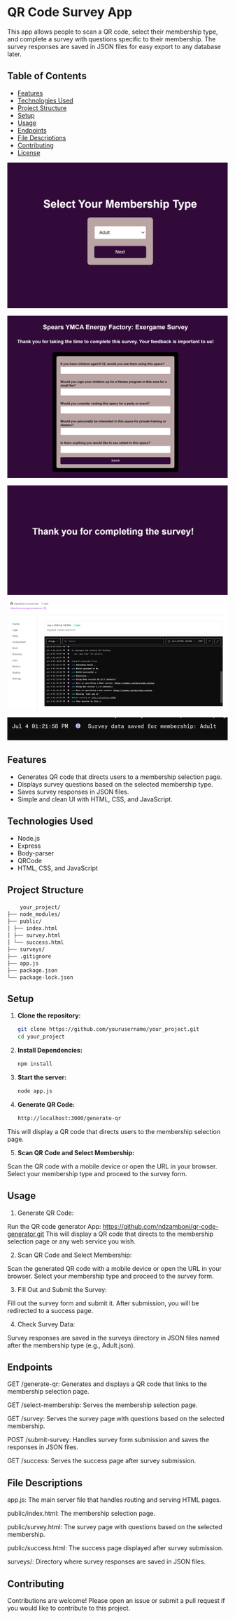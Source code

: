 # QR Code Survey App

This app allows people to scan a QR code, select their membership type, and complete a survey with questions specific to their membership. The survey responses are saved in JSON files for easy export to any database later.

## Table of Contents

- [Features](#features)
- [Technologies Used](#technologies-used)
- [Project Structure](#project-structure)
- [Setup](#setup)
- [Usage](#usage)
- [Endpoints](#endpoints)
- [File Descriptions](#file-descriptions)
- [Contributing](#contributing)
- [License](#license)

![Screenshot](/demo/demo1.PNG)

![Screenshot](/demo/demo2.PNG)

![Screenshot](/demo/demo3.PNG)

![Screenshot](/demo/demo4.PNG)

![Screenshot](/demo/demo5.PNG)



## Features

- Generates QR code that directs users to a membership selection page.
- Displays survey questions based on the selected membership type.
- Saves survey responses in JSON files.
- Simple and clean UI with HTML, CSS, and JavaScript.

## Technologies Used

- Node.js
- Express
- Body-parser
- QRCode
- HTML, CSS, and JavaScript

## Project Structure

    
        your_project/
    ├── node_modules/
    ├── public/
    │ ├── index.html
    │ ├── survey.html
    │ └── success.html
    ├── surveys/
    ├── .gitignore
    ├── app.js
    ├── package.json
    └── package-lock.json


## Setup

1. **Clone the repository:**
   
   ```sh
   git clone https://github.com/yourusername/your_project.git
   cd your_project
   ```

3. **Install Dependencies:**

    ```sh
    npm install
    ```

4. **Start the server:**

    ```sh
    node app.js
    ```


5. **Generate QR Code:**

    ```sh
    http://localhost:3000/generate-qr
    ```

This will display a QR code that directs users to the membership selection page.


5. **Scan QR Code and Select Membership:**

Scan the QR code with a mobile device or open the URL in your browser.
Select your membership type and proceed to the survey form.


##  Usage

1. Generate QR Code:

Run the QR code generator App: https://github.com/ndzamboni/qr-code-generator.git
This will display a QR code that directs to the membership selection page or any web service you wish.


2. Scan QR Code and Select Membership:

Scan the generated QR code with a mobile device or open the URL in your browser.
Select your membership type and proceed to the survey form.


3. Fill Out and Submit the Survey:

Fill out the survey form and submit it.
After submission, you will be redirected to a success page.


4. Check Survey Data:

Survey responses are saved in the surveys directory in JSON files named after the membership type (e.g., Adult.json).


##  Endpoints


GET /generate-qr:
Generates and displays a QR code that links to the membership selection page.

GET /select-membership:
Serves the membership selection page.

GET /survey:
Serves the survey page with questions based on the selected membership.

POST /submit-survey:
Handles survey form submission and saves the responses in JSON files.

GET /success:
Serves the success page after survey submission.

##  File Descriptions
app.js:
The main server file that handles routing and serving HTML pages.

public/index.html:
The membership selection page.

public/survey.html:
The survey page with questions based on the selected membership.

public/success.html:
The success page displayed after survey submission.

surveys/:
Directory where survey responses are saved in JSON files.

##  Contributing
Contributions are welcome! Please open an issue or submit a pull request if you would like to contribute to this project.
